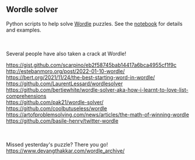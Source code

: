 ## Wordle solver

Python scripts to help solve [Wordle](https://www.powerlanguage.co.uk/wordle/) puzzles.  See the [notebook](wordle_solver_example.ipynb) for details and examples.

<br><br>
Several people have also taken a crack at Wordle!

<https://gist.github.com/scarpino/eb2f58745bab14417a6bca4955cf1f9c><br>
<http://estebanmoro.org/post/2022-01-10-wordle/><br>
<https://bert.org/2021/11/24/the-best-starting-word-in-wordle/><br>
<https://github.com/LaurentLessard/wordlesolver><br>
https://github.com/bertiewhite/wordle-solver-aka-how-i-learnt-to-love-list-comprehensions<br>
https://github.com/pak21/wordle-solver/<br>
https://github.com/coolbutuseless/wordle<br>
https://artofproblemsolving.com/news/articles/the-math-of-winning-wordle<br>
https://github.com/basile-henry/twitter-wordle


<br><br>
Missed yesterday's puzzle? There you go!<br>
https://www.devangthakkar.com/wordle_archive/
